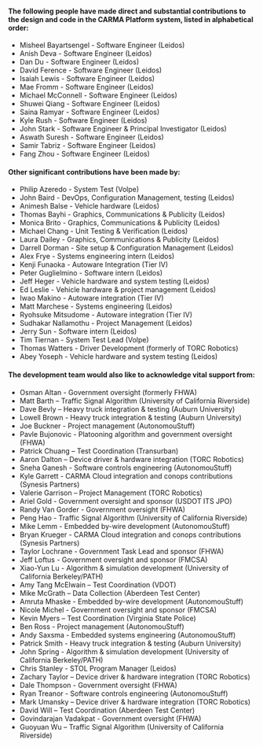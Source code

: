 #### The following people have made direct and substantial contributions to the design and code in the CARMA Platform system, listed in alphabetical order:
* Misheel Bayartsengel - Software Engineer (Leidos)
* Anish Deva - Software Engineer (Leidos)
* Dan Du - Software Engineer (Leidos)
* David Ference - Software Engineer (Leidos)
* Isaiah Lewis - Software Engineer (Leidos)
* Mae Fromm - Software Engineer (Leidos)
* Michael McConnell - Software Engineer (Leidos)
* Shuwei Qiang - Software Engineer (Leidos)
* Saina Ramyar - Software Engineer (Leidos)
* Kyle Rush - Software Engineer (Leidos) 
* John Stark - Software Engineer & Principal Investigator (Leidos)
* Aswath Suresh - Software Engineer (Leidos)
* Samir Tabriz - Software Engineer (Leidos)
* Fang Zhou - Software Engineer (Leidos)

#### Other significant contributions have been made by:
* Philip Azeredo - System Test (Volpe) 
* John Baird - DevOps, Configuration Management, testing (Leidos)
* Animesh Balse - Vehicle hardware (Leidos)
* Thomas Bayhi - Graphics, Communications & Publicity (Leidos)
* Monica Brito - Graphics, Communications & Publicity (Leidos)
* Michael Chang - Unit Testing & Verification (Leidos) 
* Laura Dailey - Graphics, Communications & Publicity (Leidos)
* Darrell Dorman - Site setup & Configuration Management (Leidos) 
* Alex Frye - Systems engineering intern (Leidos)
* Kenji Funaoka - Autoware Integration (Tier IV)
* Peter Guglielmino - Software intern (Leidos)
* Jeff Heger - Vehicle hardware and system testing (Leidos)
* Ed Leslie - Vehicle hardware & project management (Leidos)
* Iwao Makino - Autoware integration (Tier IV)
* Matt Marchese - Systems engineering (Leidos)
* Ryohsuke Mitsudome - Autoware integration (Tier IV)
* Sudhakar Nallamothu - Project Management (Leidos)
* Jerry Sun - Software intern (Leidos)
* Tim Tiernan - System Test Lead (Volpe) 
* Thomas Watters - Driver Development (formerly of TORC Robotics)
* Abey Yoseph - Vehicle hardware and system testing (Leidos)

#### The development team would also like to acknowledge vital support from:
* Osman Altan - Government oversight (formerly FHWA) 
* Matt Barth – Traffic Signal Algorithm (University of California Riverside)
* Dave Bevly – Heavy truck integration & testing (Auburn University)
* Lowell Brown - Heavy truck integration & testing (Auburn University)
* Joe Buckner - Project management (AutonomouStuff)
* Pavle Bujonovic - Platooning algorithm and government oversight (FHWA)
* Patrick Chuang – Test Coordination (Transurban)
* Aaron Dalton – Device driver & hardware integration (TORC Robotics)
* Sneha Ganesh - Software controls engineering (AutonomouStuff)
* Kyle Garrett - CARMA Cloud integration and conops contributions (Synesis Partners)
* Valerie Garrison – Project Management (TORC Robotics)
* Ariel Gold - Government oversight and sponsor (USDOT ITS JPO)
* Randy Van Gorder - Government oversight (FHWA) 
* Peng Hao - Traffic Signal Algorithm (University of California Riverside)
* Mike Lemm - Embedded by-wire development (AutonomouStuff)
* Bryan Krueger - CARMA Cloud integration and conops contributions (Synesis Partners)
* Taylor Lochrane - Government Task Lead and sponsor (FHWA)
* Jeff Loftus - Government oversight and sponsor (FMCSA)
* Xiao-Yun Lu - Algorithm & simulation development (University of California Berkeley/PATH)
* Amy Tang McElwain – Test Coordination (VDOT)
* Mike McGrath – Data Collection (Aberdeen Test Center)
* Amruta Mhaske - Embedded by-wire development (AutonomouStuff)
* Nicole Michel - Government oversight and sponsor (FMCSA)
* Kevin Myers – Test Coordination (Virginia State Police)
* Ben Ross - Project management (AutonomouStuff)
* Andy Saxsma - Embedded systems engineering (AutonomouStuff)
* Patrick Smith - Heavy truck integration & testing (Auburn University) 
* John Spring - Algorithm & simulation development (University of California Berkeley/PATH)
* Chris Stanley - STOL Program Manager (Leidos) 
* Zachary Taylor – Device driver & hardware integration (TORC Robotics)
* Dale Thompson - Government oversight (FHWA)
* Ryan Treanor - Software controls engineering (AutonomouStuff)
* Mark Umansky – Device driver & hardware integration (TORC Robotics)
* David Will – Test Coordination (Aberdeen Test Center)
* Govindarajan Vadakpat - Government oversight (FHWA) 
* Guoyuan Wu – Traffic Signal Algorithm (University of California Riverside)
